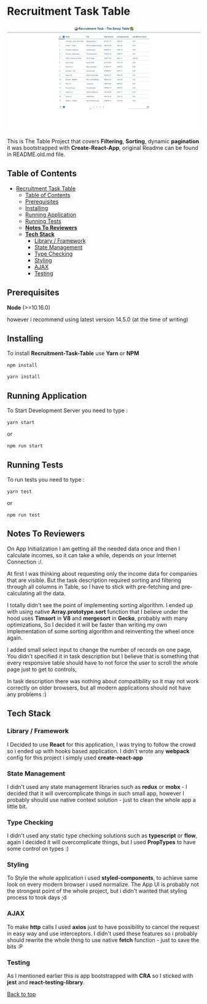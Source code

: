 # Recruitment Task Table

![App Photo](app.png)

This is The Table Project that covers **Filtering**, **Sorting**, dynamic **pagination** it was bootstrapped with **Create-React-App**, original Readme can be found in README.old.md file.

## Table of Contents

- [Recruitment Task Table](#recruitment-task-table)
  - [Table of Contents](#table-of-contents)
  - [Prerequisites](#prerequisites)
  - [Installing](#installing)
  - [Running Application](#running-application)
  - [Running Tests](#running-tests)
  - **[Notes To Reviewers](#notes-to-reviewers)**
  - **[Tech Stack](#tech-stack)**
    - [Library / Framework](#library--framework)
    - [State Management](#state-management)
    - [Type Checking](#type-checking)
    - [Styling](#styling)
    - [AJAX](#ajax)
    - [Testing](#testing)

## Prerequisites

**Node** (>=10.16.0)

however i recommend using latest version 14.5.0 (at the time of writing)

## Installing

To install **Recruitment-Task-Table** use **Yarn** or **NPM**

```
npm install
```

```
yarn install
```

## Running Application

To Start Development Server you need to type :

```
yarn start
```

or

```
npm run start
```

## Running Tests

To run tests you need to type :

```
yarn test
```

or

```
npm run test
```

## Notes To Reviewers

On App Initialization I am getting all the needed data once and then I calculate incomes, so it can take a while, depends on your Internet Connection :/.

At first I was thinking about requesting only the income data for companies that are visible. But the task description required sorting and filtering through all columns in Table, so I have to stick with pre-fetching and pre-calculating all the data.

I totally didn't see the point of implementing sorting algorithm. I ended up with using native **Array.prototype.sort** function that I believe under the hood uses **Timsort** in **V8** and **mergesort** in **Gecko**, probably with many optimizations, So I decided it will be faster than writing my own implementation of some sorting algorithm and reinventing the wheel once again.

I added small select input to change the number of records on one page, You didn't specified it in task description but I believe that is something that every responsive table should have to not force the user to scroll the whole page just to get to controls,

In task description there was nothing about compatibility so it may not work correctly on older browsers, but all modern applications should not have any problems :)

## Tech Stack

### Library / Framework

I Decided to use **React** for this application, I was trying to follow the crowd so i ended up with hooks based application.
I didn't wrote any **webpack** config for this project i simply used **create-react-app**

### State Management

I didn't used any state management libraries such as **redux** or **mobx** - I decided that it will overcomplicate things in such small app, however I probably should use native context solution - just to clean the whole app a little bit.

### Type Checking

I didn't used any static type checking solutions such as **typescript** or **flow**, again I decided it will overcomplicate things, but I used **PropTypes** to have some control on types :)

### Styling

To Style the whole application i used **styled-components**, to achieve same look on every modern browser i used normalize. The App UI is probably not the strongest point of the whole project, but i didn't wanted that styling process to took days ;d

### AJAX

To make **http** calls I used **axios** just to have possibility to cancel the request in easy way and use interceptors. I didn't used these features so i probably should rewrite the whole thing to use native **fetch** function - just to save the bits :P

### Testing

As I mentioned earlier this is app bootstrapped with **CRA** so I sticked with **jest** and **react-testing-library**.


[Back to top](#Recruitment-Task-Table)